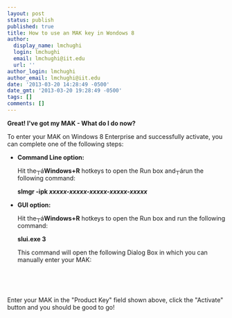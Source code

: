 ```yaml
---
layout: post
status: publish
published: true
title: How to use an MAK key in Wondows 8
author:
  display_name: lmchughi
  login: lmchughi
  email: lmchughi@iit.edu
  url: ''
author_login: lmchughi
author_email: lmchughi@iit.edu
date: '2013-03-20 14:28:49 -0500'
date_gmt: '2013-03-20 19:28:49 -0500'
tags: []
comments: []
---
```

<p><strong>Great! I've got my MAK - What do I do now?</strong></p>
<p>To enter your MAK on Windows 8 Enterprise and successfully activate, you can complete one of the following steps:</p>
<ul>
<li><strong>Command Line option:</strong>
<p>Hit the┬&aacute;<strong>Windows+R</strong> hotkeys to open the Run box and┬&aacute;run the following command:</p>
<p><strong>slmgr -ipk <em>xxxxx-xxxxx-xxxxx-xxxxx-xxxxx<br />
</em></strong></li></p>
<li><strong>GUI option:</strong>
<p>Hit the┬&aacute;<strong>Windows+R</strong> hotkeys to open the Run box and run the following command:</p>
<p><strong>slui.exe 3</p>
<p></strong>This command will open the following Dialog Box in which you can manually enter your MAK:</li><br />
</ul><br />
<img alt="" src="https://blogs.technet.com/resized-image.ashx/__size/483x338/__key/communityserver-blogs-components-weblogfiles/00-00-00-94-09/2860.Win8Ent_2D00_SLUI.png" border="0" /></p>
<p>Enter your MAK in the "Product Key" field shown above, click the "Activate" button and you should be good to go!</p>

